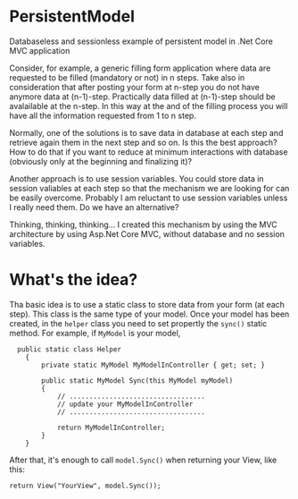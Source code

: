 # PersistentModel
Databaseless and sessionless example of persistent model in .Net Core MVC application


Consider, for example, a generic filling form application where data are requested to be filled (mandatory or not) in n steps. Take also in consideration that after posting your form at n-step you do not have anymore data at (n-1)-step. Practically data filled at (n-1)-step should be avalailable at the n-step. In this way at the and of the filling process you will have all the information requested from 1 to n step.

Normally, one of the solutions is to save data in database at each step and retrieve again them in the next step and so on. Is this the best approach? How to do that if you want to reduce at minimum interactions with database (obviously only at the beginning and finalizing it)?

Another approach is to use session variables. You could store data in session valiables at each step so that the mechanism we are looking for can be easily overcome. Probably I am reluctant to use session variables unless I really need them. Do we have an alternative?

Thinking, thinking, thinking... I created this mechanism by using the MVC architecture by using Asp.Net Core MVC, without database and no session variables.


# What's the idea?
Tha basic idea is to use a static class to store data from your form (at each step). This class is the same type of your model. Once  your model has been created, in the `helper` class you need to set propertly the `sync()` static method.
For example, if `MyModel` is your model, 

``` 
  public static class Helper
    {
        private static MyModel MyModelInController { get; set; }

        public static MyModel Sync(this MyModel myModel)
        {
            // ..................................
            // update your MyModelInController
            // ..................................
            
            return MyModelInController;
        }
    }
```

After that, it's enough to call `model.Sync()` when returning your View, like this:

`return View("YourView", model.Sync());`
